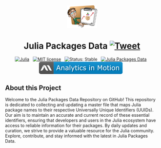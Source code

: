 <div align="center">
  <br />
    <img src=".github/workflows/assets/images/julia-packages-data.png" width=20% height=20%>
</div>
<h1 align="center">Julia Packages Data 
  <a href="https://twitter.com/intent/tweet?text=Get%20the%20latest%20mappings%20of%20all%20Julia%20Package%20Names%20to%20their%20respective%20UUIDs.
&url=https://github.com/analyticsinmotion/julia-packages-data&via=analyticsmotion&hashtags=julia,packages">
    <img src="https://img.shields.io/twitter/url/http/shields.io.svg?style=social" alt="Tweet">
  </a>
</h1>

<!-- badges: start -->
<div align="center">


[![Julia](https://img.shields.io/badge/Julia-9558B2?logo=julia&logoColor=white)](https://julialang.org/)&nbsp;&nbsp;
[![MIT license](https://img.shields.io/badge/License-MIT-yellow.svg)](https://github.com/analyticsinmotion/julia-packages-data/blob/main/LICENSE)&nbsp;&nbsp;
![Status: Stable](https://img.shields.io/badge/Status-Stable-brightgreen)&nbsp;&nbsp;
[![Julia Packages Data](https://github.com/analyticsinmotion/julia-packages-data/actions/workflows/update-package-names.yml/badge.svg)](https://github.com/analyticsinmotion/julia-packages-data/actions/workflows/update-package-names.yml)&nbsp;&nbsp;
[![Analytics in Motion](https://raw.githubusercontent.com/analyticsinmotion/.github/main/assets/images/analytics-in-motion-github-badge-rounded.svg)](https://www.analyticsinmotion.com)&nbsp;&nbsp;
<!-- [![Coverage](https://codecov.io/gh/analyticsinmotion/DMARCParser.jl/branch/main/graph/badge.svg)](https://codecov.io/gh/analyticsinmotion/DMARCParser.jl)&nbsp;&nbsp; -->

</div>
<!-- badges: end -->

## About this Project
Welcome to the Julia Packages Data Repository on GitHub! This repository is dedicated to collecting and updating a master file that maps Julia package names to their respective Universally Unique Identifiers (UUIDs). Our aim is to maintain an accurate and current record of these essential identifiers, ensuring that developers and users in the Julia ecosystem have access to reliable information for their packages. By daily updates and curation, we strive to provide a valuable resource for the Julia community. Explore, contribute, and stay informed with the latest in Julia Packages Data.




